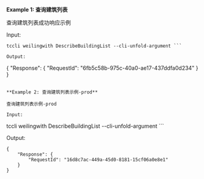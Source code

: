 **Example 1: 查询建筑列表**

查询建筑列表成功响应示例

Input: 

```
tccli weilingwith DescribeBuildingList --cli-unfold-argument ```

Output: 
```
{
    "Response": {
        "RequestId": "6fb5c58b-975c-40a0-ae17-437ddfa0d234"
    }
}
```

**Example 2: 查询建筑列表示例-prod**

查询建筑列表示例-prod

Input: 

```
tccli weilingwith DescribeBuildingList --cli-unfold-argument ```

Output: 
```
{
    "Response": {
        "RequestId": "16d8c7ac-449a-45d0-8181-15cf06a0e8e1"
    }
}
```

